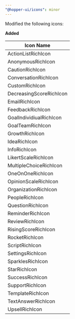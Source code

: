 ```yaml
---
"@hopper-ui/icons": minor
---
```


Modified the following icons:

**Added**

| Icon Name               |
|-------------------------|
| ActionListRichIcon      |
| AnonymousRichIcon       |
| CautionRichIcon         |
| ConversationRichIcon    |
| CustomRichIcon          |
| DecreasingScoreRichIcon |
| EmailRichIcon           |
| FeedbackRichIcon        |
| GoalIndividiualRichIcon |
| GoalTeamRichIcon        |
| GrowthRichIcon          |
| IdeaRichIcon            |
| InfoRichIcon            |
| LikertScaleRichIcon     |
| MultipleChoiceRichIcon  |
| OneOnOneRichIcon        |
| OpinionScaleRichIcon    |
| OrganizationRichIcon    |
| PeopleRichIcon          |
| QuestionRichIcon        |
| ReminderRichIcon        |
| ReviewRichIcon          |
| RisingScoreRichIcon     |
| RocketRichIcon          |
| ScriptRichIcon          |
| SettingsRichIcon        |
| SparklesRichIcon        |
| StarRichIcon            |
| SuccessRichIcon         |
| SupportRichIcon         |
| TemplateRichIcon        |
| TextAnswerRichIcon      |
| UpsellRichIcon          |
